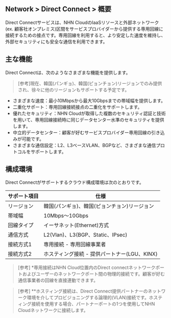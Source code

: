 ## Network > Direct Connect > 概要

Direct Connectサービスは、NHN CloudのIaaSリソースと外部ネットワーク(ex. 顧客社オンプレミス)区間をサービスプロバイダーから提供する専用回線に接続するための接点です。専用回線を利用すると、より安定した速度を維持し、外部セキュリティにも安全な通信を利用できます。

## 主な機能
Direct Connectは、次のようなさまざまな機能を提供します。
> [参考]現在、韓国(パンギョ)、韓国(ピョンチョン)リージョンでのみ提供され、徐々に他のリージョンもサポートする予定です。
* さまざまな速度：最小10Mbpsから最大10Gbpsまでの帯域幅を提供します。
* 二重化サポート：専用回線接続接点の二重化をサポートします。
* 優れたセキュリティ：NHN Cloudが取得した複数のセキュリティ認証と技術を用いて、専用回線接続時に同じデータセンター水準のセキュリティを提供します。
* 中立的データセンター：顧客が好むサービスプロバイダー専用回線の引き込みが可能です。
* さまざまな通信設定：L2、L3ベースVLAN、BGPなど、さまざまな通信プロトコルをサポートします。

## 構成環境 
Direct Connectがサポートするクラウド構成環境は次のとおりです。

| サポート項目 | 仕様 |
| --- | --- |
| リージョン | 韓国(パンギョ)、韓国(ピョンチョン)リージョン |
| 帯域幅 | 10Mbps～10Gbps |
| 回線タイプ | イーサネット(Ethernet)方式 |
| 通信方式 | L2(Vlan)、L3(BGP、Static、IPsec) |
| 接続方式1 | 専用接続 - 専用回線事業者 |
| 接続方式2 | ホスティング接続 - 提供パートナー(LGU、KINX) |

> [参考] *専用接続はNHN Cloud位置内のDirect connectネットワークポートおよびユーザーのネットワークポート間の物理的接続です。顧客が好む通信事業者の回線を直接連動できます。

> [参考] **ホスティング接続は、Direct Connect提供パートナーのネットワーク環境を介してプロビジョニングする論理的(VLAN)接続です。ホスティング接続を使用する場合、パートナーポートの1つを使用してNHN Cloudネットワークに接続します。
